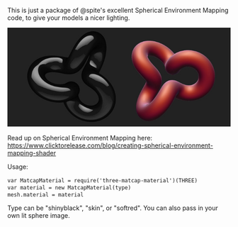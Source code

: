 This is just a package of @spite's excellent Spherical Environment Mapping code, to give your models a nicer lighting.

![Example](https://raw.githubusercontent.com/msfeldstein/three-matcap-material/master/assets/example.jpg)

Read up on Spherical Environment Mapping here: https://www.clicktorelease.com/blog/creating-spherical-environment-mapping-shader

Usage:
```
var MatcapMaterial = require('three-matcap-material')(THREE)
var material = new MatcapMaterial(type)
mesh.material = material
```

Type can be "shinyblack", "skin", or "softred".  You can also pass in your own lit sphere image.
